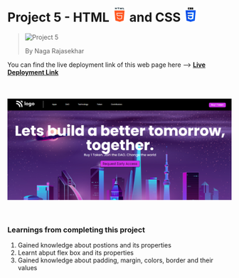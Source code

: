 # Project 5 - HTML ![HTML Logo](./HTML_logo.png) and CSS ![CSS logo](./CSS_logo.png)

> ![Project 5](https://img.shields.io/badge/Project-5-brightgreen)
>
> By Naga Rajasekhar

You can find the live deployment link of this web page here --> **[Live Deployment Link](https://daotokenlanding.netlify.app/)**
<br/>
<br/>
<br/>
<br/>
![Preview](./preview_dao_token.png)

<br/>

### Learnings from completing this project

1. Gained knowledge about postions and its properties<br/>
2. Learnt abput flex box and its properties
3. Gained knowledge about padding, margin, colors, border and their values
